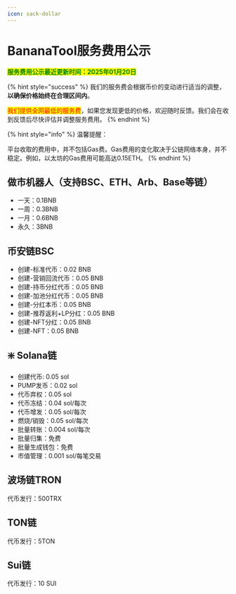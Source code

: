 ```yaml
---
icon: sack-dollar
---
```


# BananaTool服务费用公示

<mark style="color:green;">**服务费用公示最近更新时间：2025年01月20日**</mark>

{% hint style="success" %}
我们的服务费会根据币价的变动进行适当的调整，**以确保价格始终在合理区间内**。

<mark style="color:red;">我们提供全网最低的服务费</mark>，如果您发现更低的价格，欢迎随时反馈。我们会在收到反馈后尽快评估并调整服务费用。
{% endhint %}

{% hint style="info" %}
温馨提醒：

平台收取的费用中，并不包括Gas费。Gas费用的变化取决于公链网络本身，并不稳定。例如，以太坊的Gas费用可能高达0.15ETH。
{% endhint %}

## 做市机器人（支持BSC、ETH、Arb、Base等链） <a href="#shi-zhi-guan-li-zhi-chi-bscetharbbase" id="shi-zhi-guan-li-zhi-chi-bscetharbbase"></a>

* 一天：0.1BNB
* 一周：0.3BNB
* 一月：0.6BNB
* 永久：3BNB

## **币安链BSC**

* 创建-标准代币：0.02 BNB
* 创建-营销回流代币：0.05 BNB
* 创建-持币分红代币：0.05 BNB
* 创建-加池分红代币：0.05 BNB
* 创建-分红本币：0.05 BNB
* 创建-推荐返利+LP分红：0.05 BNB
* 创建-NFT分红：0.05 BNB
* 创建-NFT：0.05 BNB

## ❇️ Solana链

* 创建代币: 0.05 sol
* PUMP发币：0.02 sol
* 代币弃权：0.05 sol
* 代币冻结：0.04 sol/每次
* 代币增发：0.05 sol/每次
* 燃烧/销毁：0.05 sol/每次
* 批量转账：0.004 sol/每次
* 批量归集：免费
* 批量生成钱包：免费
* 市值管理：0.001 sol/每笔交易

## **波场链TRON**

代币发行：500TRX

## **TON链**

代币发行：5TON

## **Sui链**

代币发行：10 SUI

